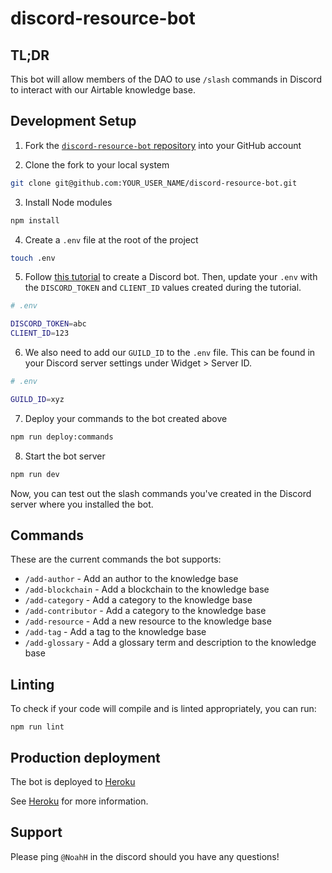 # discord-resource-bot

## TL;DR

This bot will allow members of the DAO to use `/slash` commands in Discord to interact with our Airtable knowledge base.

## Development Setup

1. Fork the [`discord-resource-bot` repository](https://github.com/Developer-DAO/discord-resource-bot) into your GitHub account

2. Clone the fork to your local system

```bash
git clone git@github.com:YOUR_USER_NAME/discord-resource-bot.git
```

3. Install Node modules

```bash
npm install
```

4. Create a `.env` file at the root of the project

```bash
touch .env
```

5. Follow [this tutorial](https://discordjs.guide/preparations/setting-up-a-bot-application.html) to create a Discord bot. Then, update your `.env` with the `DISCORD_TOKEN` and `CLIENT_ID` values created during the tutorial.

```bash
# .env

DISCORD_TOKEN=abc
CLIENT_ID=123
```

6. We also need to add our `GUILD_ID` to the `.env` file. This can be found in your Discord server settings under Widget > Server ID.

```bash
# .env

GUILD_ID=xyz
```

7. Deploy your commands to the bot created above

```bash
npm run deploy:commands
```

8. Start the bot server

```bash
npm run dev
```

Now, you can test out the slash commands you've created in the Discord server where you installed the bot.

## Commands

These are the current commands the bot supports:

- `/add-author` - Add an author to the knowledge base
- `/add-blockchain` - Add a blockchain to the knowledge base
- `/add-category` - Add a category to the knowledge base
- `/add-contributor` - Add a category to the knowledge base
- `/add-resource` - Add a new resource to the knowledge base
- `/add-tag` - Add a tag to the knowledge base
- `/add-glossary` - Add a glossary term and description to the knowledge base

## Linting

To check if your code will compile and is linted appropriately, you can run:

```
npm run lint
```

## Production deployment

The bot is deployed to [Heroku](https://heroku.com)

See [Heroku](docs/heroku.md) for more information.

## Support

Please ping `@NoahH` in the discord should you have any questions!
